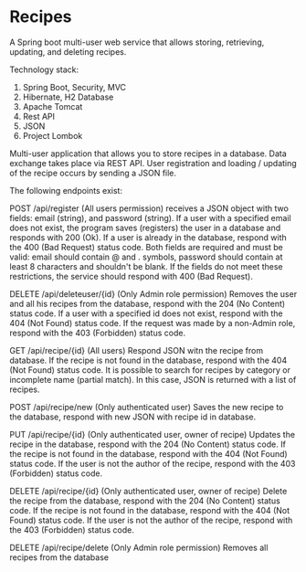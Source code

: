 # Recipes
A Spring boot multi-user web service that allows storing, retrieving, updating, and deleting recipes.

Technology stack:
1) Spring Boot, Security, MVC
2) Hibernate, H2 Database
3) Apache Tomcat
3) Rest API
4) JSON
5) Project Lombok

Multi-user application that allows you to store recipes in a database. 
Data exchange takes place via REST API. User registration and loading / updating of the recipe occurs by sending a JSON file.

The following endpoints exist:

POST /api/register (All users permission)
receives a JSON object with two fields: email (string), and password (string).
If a user with a specified email does not exist, the program saves (registers) the user in a database and responds with 200 (Ok). 
If a user is already in the database, respond with the 400 (Bad Request) status code.
Both fields are required and must be valid: email should contain @ and . symbols, password should contain at least 8 characters and shouldn't be blank.
If the fields do not meet these restrictions, the service should respond with 400 (Bad Request).

DELETE /api/deleteuser/{id} (Only Admin role permission)
Removes the user and all his recipes from the database, respond with the 204 (No Content) status code.
If a user with a specified id does not exist, respond with the 404 (Not Found) status code.
If the request was made by a non-Admin role, respond with the 403 (Forbidden) status code.

GET /api/recipe/{id} (All users)
Respond JSON witn the recipe from database.
If the recipe is not found in the database, respond with the 404 (Not Found) status code.
It is possible to search for recipes by category or incomplete name (partial match). In this case, JSON is returned with a list of recipes.

POST /api/recipe/new (Only authenticated user)
Saves the new recipe to the database, respond with new JSON with recipe id in database.

PUT /api/recipe/{id} (Only authenticated user, owner of recipe)
Updates the recipe in the database, respond with the 204 (No Content) status code.
If the recipe is not found in the database, respond with the 404 (Not Found) status code.
If the user is not the author of the recipe, respond with the 403 (Forbidden) status code.

DELETE /api/recipe/{id} (Only authenticated user, owner of recipe)
Delete the recipe from the database, respond with the 204 (No Content) status code.
If the recipe is not found in the database, respond with the 404 (Not Found) status code.
If the user is not the author of the recipe, respond with the 403 (Forbidden) status code.

DELETE /api/recipe/delete (Only Admin role permission)
Removes all recipes from the database
